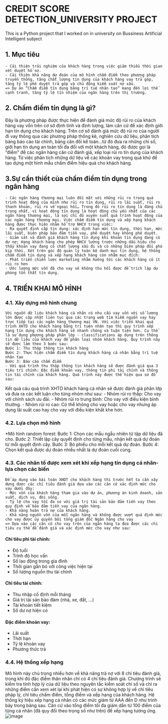 # CREDIT SCORE DETECTION_UNIVERSITY PROJECT
This is a Python project that I worked on in university on Bussiness Artificial Intelligent subject
## 1. Mục tiêu  
	- Cải thiện trải nghiệm của khách hàng trong việc giảm thiểu thời gian xét duyệt hồ sơ. 
	- Cải thiện khả năng dự đoán của mô hình chấm điểm theo phương pháp truyền thống, tăng chất lượng tín dụng của khách hàng vay trả góp, tăng tỷ lệ phê duyệt trả góp và chủ động kiểm soát nợ xấu. 
	=> Dự án “Chấm điểm tín dụng bằng trí tuệ nhân tạo” mang đến lợi thế cạnh tranh, tăng tỷ lệ tín nhiệm của ngân hàng trên thị trường.
## 2. Chấm điểm tín dụng là gì?
Đây là phương pháp được thực hiện để đánh giá mức độ rủi ro của khách hàng vay vốn trên cơ sở định tính và định lượng, làm căn cứ để xác định giới hạn tín dụng cho khách hàng. Trên cơ sở đánh giá mức độ rủi ro của người đi vay thông qua các phương pháp thống kê, nghiên cứu dữ liệu, phân tích bảng báo cáo tài chính, bảng cân đối kế toán…từ đó đưa ra những chỉ số, giới hạn tín dụng an toàn tối đa đối với một khách hàng, đó được gọi là “điểm” để các ngân hàng căn cử đánh giá, xếp loại rủi ro tín dụng của khách hàng. Từ việc phân tích những dữ liệu về các khoản vay trong quá khứ để tạo dựng một hình mẫu chấm điểm hiệu quả cho khách hàng. 
## 3.Sự cần thiết của chấm điểm tín dụng trong ngân hàng
	- Các ngân hàng thương mại luôn đối mặt với những rủi ro trong quá trình hoạt động của mình như rủi ro tín dụng, rủi ro lãi suất, rủi ro thanh khoản, rủi ro về ngoại hối… Trong đó rủi ro tín dụng là đáng chủ trọng nhất, vì hoạt động tín dụng là hoạt động chủ yếu nhất của các ngân hàng thương mại, là sợi chỉ đỏ xuyên suốt quá trình hoạt động của các ngân hàng thương mại. Việc chấm điểm tín dụng và xếp hạng khách hàng được thực hiện nhằm hỗ trợ NHCV trong việc:
	- Ra quyết định cấp tín dụng: xác định hạn mức tín dụng, thời hạn, mức lãi suất, biện pháp bảo đảm tiền vay, phê duyệt hay không phê duyệt. 
	- Giảm sát và đánh giá khách hàng tín dụng khi khoản tín dụng đang cò dư nợ; Hạng khách hàng cho phép NHCV lường trước những dấu hiệu cho thấy khoản vay đang có chất lượng xấu đi và có những biện pháp đối phó kịp thời. Xét trên góc độ quản lý toàn bộ danh mục tín dụng, hệ thống chấm điểm tín dụng và xếp hạng khách hàng còn nhằm mục đích:
	- Phát triển chiến lược marketing nhằm hướng tới các khách hàng có ít rủi ro hơn 
	- Ước lượng mức vốn đã cho vay sẽ không thu hồi được để trích lập dự phòng tổn thất tín dụng.
## 4. TRIỂN KHAI MÔ HÌNH
### 4.1. Xây dựng mô hình chung 
	Với nguồn dữ liệu khách hàng cá nhân có nhu cầu vay vốn với số lượng lớn được cập nhật liên tục qua các trang web tìm kiếm nguồn vay hay trực tiếp tại các ngân hàng thương mại VN. Với việc triển khai quá trình XHTD cho khách hàng bằng trí tuện nhân tạo thì quy trình xếp hạng tín dụng cho khách hàng sẽ nhanh chóng và tuận tiện hơn. Cụ thể là sử dụng phương pháp phân lớp - classifications áp dụng trên thông tin dữ liệu của khách vay để phân loại nhóm khách hàng. Quy trình này sẽ được làm theo 3 bước sau:
	Bước 1: Thu thập thông tin khách hàng
	Bước 2: Thực hiện chấm điểm tín dụng khách hàng cá nhân bằng trí tuệ nhân tạo
	Bước 3: Báo cáo chấm điểm
	- Với quá trình thu thập thông tin khách hàng sẽ được đánh giá qua 3 tiêu trí chính: Đặc điểm khoản vay, thông tin phi tài chính và thông tin tài chính của khách hàng. Quá trình này được thể hiện qua sơ đồ sau:
        
Kết quả cảu quá trình XHTD khách hàng cá nhân sẽ được đánh giá phân lớp và đưa ra các kết luận cho từng nhóm như sau:
	- Nhóm rủi ro thấp: Cho vay với chính sách ưu đãi.
	- Nhóm rủi ro trung bình: Cho vay với điều kiện bình thường.
	- Nhóm rủi ro cao: Có thể không cho vay hoặc cho vay nhưng áp dụng lãi suất cao hay cho vay với điều kiện khắt khe hơn.
 ### 4.2. Lựa chọn mô hình 
 *Mô hình random forest:
	Bước 1: Chọn các mẫu ngẫu nhiên từ tập dữ liệu đã cho.
	Bước 2: Thiết lập cây quyết định cho từng mẫu, nhận kết quả dự đoán từ mỗi quyết định cây.
	Bước 3: Bỏ phiếu cho mỗi kết quả dự đoán.
	Bước 4: Chọn kết quả được dự đoán nhiều nhất là dự đoán cuối cùng.
### 4.3. Các nhân tố được xem xét khi xếp hạng tín dụng cá nhân-lựa chọn các biến
	Để áp dụng vào bài toán XHDT cho khách hàng thì trước hết ta cần xây dựng được các chỉ tiêu đánh giá dựa vào các căn cứ xác định mức cho vay dưới đây:
	- Mức vốn của khách hàng tham gia vào dự án, phương án kinh doanh, sản xuất, dịch vụ, đời sống.
	- Tỷ lệ cho vay tối đa so với giá trị tài sản bảo đảm tiền vay theo quy định về bảo đảm tiền vay của ngân hàng. 
	- Khả năng hoàn trả nợ của khách hàng. 
	- Khả năng nguồn vốn của mỗi ngân hàng và không được vượt quá định mức cho vay được ủy quyền bởi tổng giám đốc Ngân hàng cho vay
	=> Dựa vào các căn cứ cho vay trên của ngân hàng ta đưa được các chi tiêu cụ thể để đánh giá và xác định mức cho vay như sau:
#### Chỉ tiêu phi tài chính:
+ Độ tuổi
+ Trình độ học vấn
+ Số lao động trong gia đình
+ Thời gian gắn bó với công việc hiện tại
+ Số lượng nguồn thu tài chính
#### Chỉ tiêu tài chính:
+ Thu nhập cố định mỗi tháng
+ Giá trị tài sản bảo đảm (nhà, xe, đất, …)
+ Tài khoản tiết kiệm
+ Số dư nợ hiện có
#### Đặc điểm khoản vay:
+ Lãi suất
+ Thời hạn
+ Tỷ lệ khoản vay 
+ Phương thức trả

### 4.4. Hệ thống xếp hạng
Mô hình này chú trọng nhiều hơn về khả năng trả nợ với 8 chỉ tiêu đánh giá, trong khi đó đặc điểm thân nhân chỉ có 4 chỉ tiêu đánh giá. Chương trình sẽ kiểm tra tính hợp lý của dữ liệu theo nguyên tắc kiểm soát chỉ số và chỉ ra những điểm cần xem xét lại khi phát hiện có sự không hợp lý về chỉ tiêu pháp lý, chỉ tiêu chấm điểm, tổng điểm và xếp hạng của khách hàng. Hệ thống ký hiệu xếp hạng cá nhân có các mức giảm từ AAA đến D như trình bày trong bảng sau. Căn cứ vào tổng điểm tối đa giảm dần từ 100 điểm của từng cá nhân (đã quy đổi theo trọng số như trên) để xếp hạng tương ứng.
![image](https://github.com/ThuHuong-Gina/Credit-Score-Prediction_Project/assets/141025228/c9bcb898-677c-4d47-88a2-ea0dacad47c7)


